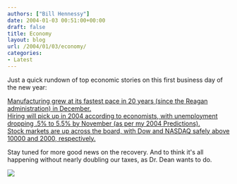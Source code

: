 ```yaml
---
authors: ["Bill Hennessy"]
date: 2004-01-03 00:51:00+00:00
draft: false
title: Economy
layout: blog
url: /2004/01/03/economy/
categories:
- Latest
---
```


Just a quick rundown of top economic stories on this first business day of the new year:   
  
[Manufacturing grew at its fastest pace in 20 years (since the Reagan administration) in December.](https://online.wsj.com/article/0,,SB107305563267857700,00.html?mod=home_whats_news_us)  
[Hiring will pick up in 2004 according to economists, with unemployment dropping .5% to 5.5% by November (as per my 2004 Predictions).](https://online.wsj.com/article/0,,SB107290591855878500,00.html?mod=home_whats_news_us)  
[Stock markets are up across the board, with Dow and NASDAQ safely above 10000 and 2000, respectively.](https://online.wsj.com/article/0,,SB10730472225886100,00.html?mod=home_whats_news_us)  


Stay tuned for more good news on the recovery. And to think it's all happening without nearly doubling our taxes, as Dr. Dean wants to do. 

![](https://blog.billhennessy.com/aggbug.aspx?PostID=811)

